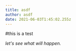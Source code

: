 ```yaml
---
title: asdf
author: asdf
date: 2021-06-03T1:45:02.255z
---
```


#this is a test

_let's see what will happen._
